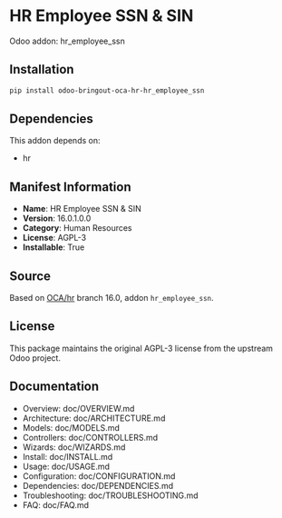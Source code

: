 # HR Employee SSN & SIN

Odoo addon: hr_employee_ssn

## Installation

```bash
pip install odoo-bringout-oca-hr-hr_employee_ssn
```

## Dependencies

This addon depends on:
- hr

## Manifest Information

- **Name**: HR Employee SSN & SIN
- **Version**: 16.0.1.0.0
- **Category**: Human Resources
- **License**: AGPL-3
- **Installable**: True

## Source

Based on [OCA/hr](https://github.com/OCA/hr) branch 16.0, addon `hr_employee_ssn`.

## License

This package maintains the original AGPL-3 license from the upstream Odoo project.

## Documentation

- Overview: doc/OVERVIEW.md
- Architecture: doc/ARCHITECTURE.md
- Models: doc/MODELS.md
- Controllers: doc/CONTROLLERS.md
- Wizards: doc/WIZARDS.md
- Install: doc/INSTALL.md
- Usage: doc/USAGE.md
- Configuration: doc/CONFIGURATION.md
- Dependencies: doc/DEPENDENCIES.md
- Troubleshooting: doc/TROUBLESHOOTING.md
- FAQ: doc/FAQ.md

